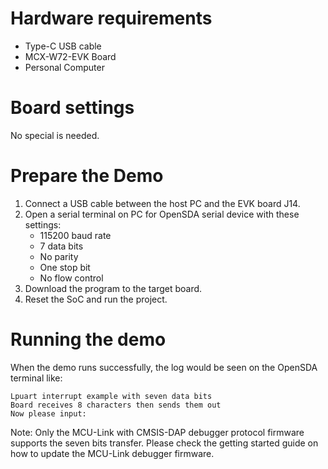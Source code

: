 Hardware requirements
=====================
- Type-C USB cable
- MCX-W72-EVK Board
- Personal Computer

Board settings
============
No special is needed.

Prepare the Demo
===============
1. Connect a USB cable between the host PC and the EVK board J14.
2. Open a serial terminal on PC for OpenSDA serial device with these settings:
   - 115200 baud rate
   - 7 data bits
   - No parity
   - One stop bit
   - No flow control
3. Download the program to the target board.
4. Reset the SoC and run the project.

Running the demo
===============
When the demo runs successfully, the log would be seen on the OpenSDA terminal like:

~~~~~~~~~~~~~~~~~~~~~
Lpuart interrupt example with seven data bits
Board receives 8 characters then sends them out
Now please input:
~~~~~~~~~~~~~~~~~~~~~
Note: Only the MCU-Link with CMSIS-DAP debugger protocol firmware supports the seven bits transfer.
Please check the getting started guide on how to update the MCU-Link debugger firmware.